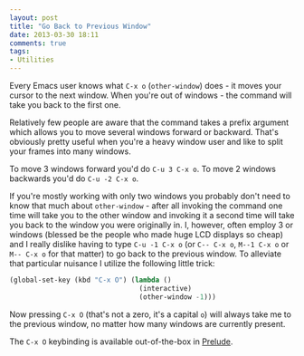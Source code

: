 ```yaml
---
layout: post
title: "Go Back to Previous Window"
date: 2013-03-30 18:11
comments: true
tags:
- Utilities
---
```


Every Emacs user knows what `C-x o` (`other-window`) does - it moves
your cursor to the next window. When you're out of windows - the
command will take you back to the first one.

Relatively few people are aware that the command takes a prefix
argument which allows you to move several windows forward or
backward. That's obviously pretty useful when you're a heavy window user
and like to split your frames into many windows.

To move 3 windows forward you'd do `C-u 3 C-x o`. To move 2 windows
backwards you'd do `C-u -2 C-x o`.

If you're mostly working with only two windows you probably don't need
to know that much about `other-window` - after all invoking the
command one time will take you to the other window and invoking it a
second time will take you back to the window you were originally
in. I, however, often employ 3 or windows (blessed be the people who
made huge LCD displays so cheap) and I really dislike having to type
`C-u -1 C-x o` (or `C-- C-x o`, `M--1 C-x o` or `M-- C-x o` for that
matter) to go back to the previous window. To alleviate that
particular nuisance I utilize the following little trick:

```cl
(global-set-key (kbd "C-x O") (lambda ()
                                (interactive)
                                (other-window -1)))
```

Now pressing `C-x O` (that's not a zero, it's a capital `o`) will
always take me to the previous window, no matter how many windows are
currently present.

The `C-x O` keybinding is available out-of-the-box in
[Prelude](https://github.com/bbatsov/prelude).
